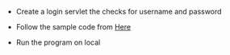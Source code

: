 - Create a login servlet the checks for username and password

- Follow the sample code from [Here](https://codeswithpankaj.medium.com/building-a-login-and-logout-system-with-java-servlets-6b51521dfcd8) 

- Run the program on local

